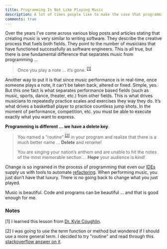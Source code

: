 ```yaml
---
title: Programming Is Not Like Playing Music
description: A lot of times people like to make the case that programming is similar to creating music.  In this post I make the case that programing is not like playing music by stating a short, simple and basic truth ...
comments: true
---
```


Over the years I’ve come across various blog posts and articles stating that creating music is very similar to writing software.  They describe the creative process that fuels both fields.  They point to the number of musicians that have functioned successfully as software engineers.  This is all true, but there is one fundamental difference that separates music from programming …

> Once you play a note … it’s gone. <sup>[[1]](#coughlin-lesson)</sup>

Another way to put it is that since music performance is in real-time, once someone plays a note, it can’t be taken back, altered or fixed.  Simple, yes.  But this one fact is what separates performance based fields (such as music, sports, dance, theater, etc.) from other fields.  This is what drives musicians to repeatedly practice scales and exercises they way they do.  It’s what drives a basketball player to practice countless jump shots.  In the moment of performance, competition, etc. you must be able to execute exactly what you want to express.

**Programming is different … we have a delete key**.  

> You named a “routine” <sup>[[2]](#thoughts-on-routine)</sup> in your program and realize that there is a much better name … **Delete** and rename!
>
> You are singing your nation’s anthem and are unable to hit the notes of the most memorable section … **Hope** your audience is kind!

Change is so ingrained in the process of programming that even our [IDEs][ide] supply us with tools to automate [refactoring][refactoring].  When performing music, you just don’t have that luxury.  There is no going back to change what you just played.

Music is beautiful.  Code and programs can be beautiful ... and that is good enough for me.

[kyle-coughlin]: http://www.kylecoughlin.com/
[stackoverflow-routine]: https://stackoverflow.com/questions/6885937/whats-the-technical-definition-for-routine
[ide]: https://en.wikipedia.org/wiki/Integrated_development_environment
[refactoring]: https://en.wikipedia.org/wiki/Code_refactoring

### Notes
<a name=”coughlin-lesson”>[1]</a> I learned this lesson from [Dr. Kyle Coughlin][kyle-coughlin].

<a name=”thoughts-on-routine”>[2]</a> I was going to use the term function or method but wondered if I should use a more general term.  I decided to try "routine" and read through this [stackoverflow answer on it][stackoverflow-routine].
